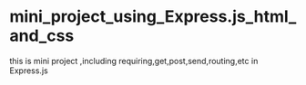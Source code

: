 # mini_project_using_Express.js_html_and_css

this is mini project ,including requiring,get,post,send,routing,etc in Express.js

